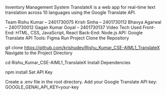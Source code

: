 Inventory Management System
TranslateX is a web app for real-time text translation across 10 languages using the Google Translate API.

Team
Rishu Kumar – 2401730075
Krish Sinha – 2401730112
Bhavya Agarwal – 2401730012
Gagan Kumar Goyal – 2401730137
Video
Tech Used
Front-End: HTML, CSS, JavaScript, React
Back-End: Node.js
API: Google Translate API
Tools: Figma
Run Project
Clone the Repository

git clone https://github.com/krishudev/Rishu_Kumar_CSE-AIML1_TranslateX
Navigate to the Project Directory

cd Rishu_Kumar_CSE-AIML1_TranslateX
Install Dependencies

npm install
Set API Key

Create a .env file in the root directory.
Add your Google Translate API key:
GOOGLE_GENAI_API_KEY=your-key
